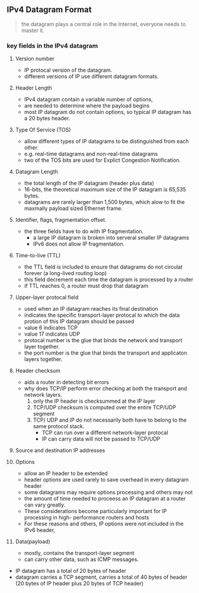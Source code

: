 ## IPv4 Datagram Format

> the datagram plays a central role in the Internet, everyone needs to master it.

### key fields in the IPv4 datagram

1. Version number
   - IP protocal version of the datagram.
   - different versions of IP use different datagram formats.
   
2. Header Length
   - IPv4 datagram contain a variable number of options,
   - are needed to determine where the payload begins
   - most IP datagram do not contain options, so typical IP datagram has a 20 bytes header.
   
3. Type Of Service (TOS)
   - allow different types of IP datagrams to be distinguished from each other.
   - e.g. real-time datagrams and non-real-time datagrams
   - two of the TOS bits are used for Explict Congestion Notification.

4. Datagram Length
   - the total length of the IP datagram (header plus data)
   - 16-bits, the theoretical maximum size of the IP datagram is 65,535 bytes. 
   - datagrams are rarely larger than 1,500 bytes, which alow to fit the maxmally payload sized Ethernet frame.

5. Identifier, flags, fragmentation offset.
   - the three fields have to do with IP fragmentation.
     - a large IP datagram is broken into serveral smaller IP datagrams
     - IPv6 does not allow IP fragmentation.

6. Time-to-live (TTL)
   - the TTL field is included to ensure that datagrams do not circulat forever (a long-lived routing loop)
   - this field decrement each time the datagram is processed by a router
   - if TTL reaches 0, a router must drop that datagram
   
7. Upper-layer protocal field
   - used when an IP datagram reaches its final destination
   - indicates the specific transport-layer protocal to which the data protion of this IP datagram should be passed
   - value 6 indicates TCP
   - value 17 indicates UDP
   - protocal number is the glue that binds the network and transport layer together.
   - the port number is the glue that binds the transport and applicaton layers together.

8. Header checksum
   - aids a router in detecting bit errors
   - why does TCP/IP perform error checking at both the transport and network layers.
     1. only the IP header is checksummed at the IP layer
     2. TCP/UDP checksum is computed over the entire TCP/UDP segment
     3. TCP/ UDP and IP do not necessarily both have to belong to the same protocol stack.
        - TCP can run over a different network-layer protocal 
        - IP can carry data will not be passed to TCP/UDP

9. Source and destination IP addresses

10. Options
    - allow an IP header to be extended
    - header options are used rarely to save overhead in every datagram header
    - some datagrams may require options processing and others may not
    - the amount of time needed to proceess an IP datagram at a router can vary greatly.
    - These considerations become particularly important for IP processing in high- performance routers and hosts
    - For these reasons and others, IP options were not included in the IPv6 header,

11. Data(payload)
    - mostly, contains the transport-layer segment
    - can carry other data, such as ICMP messages.
    
- IP datagram has a total of 20 bytes of header
- datagram carries a TCP segment, carries a total of 40 bytes of header (20 bytes of IP header plus 20 bytes of TCP header)
